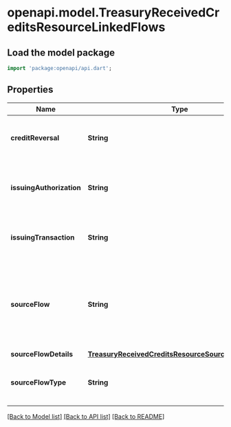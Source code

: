 # openapi.model.TreasuryReceivedCreditsResourceLinkedFlows

## Load the model package
```dart
import 'package:openapi/api.dart';
```

## Properties
Name | Type | Description | Notes
------------ | ------------- | ------------- | -------------
**creditReversal** | **String** | The CreditReversal created as a result of this ReceivedCredit being reversed. | [optional] 
**issuingAuthorization** | **String** | Set if the ReceivedCredit was created due to an [Issuing Authorization](https://stripe.com/docs/api#issuing_authorizations) object. | [optional] 
**issuingTransaction** | **String** | Set if the ReceivedCredit is also viewable as an [Issuing transaction](https://stripe.com/docs/api#issuing_transactions) object. | [optional] 
**sourceFlow** | **String** | ID of the source flow. Set if `network` is `stripe` and the source flow is visible to the user. Examples of source flows include OutboundPayments, payouts, or CreditReversals. | [optional] 
**sourceFlowDetails** | [**TreasuryReceivedCreditsResourceSourceFlowsDetails**](TreasuryReceivedCreditsResourceSourceFlowsDetails.md) |  | [optional] 
**sourceFlowType** | **String** | The type of flow that originated the ReceivedCredit (for example, `outbound_payment`). | [optional] 

[[Back to Model list]](../README.md#documentation-for-models) [[Back to API list]](../README.md#documentation-for-api-endpoints) [[Back to README]](../README.md)


